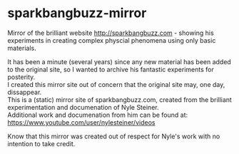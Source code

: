 # sparkbangbuzz-mirror
Mirror of the brilliant website http://sparkbangbuzz.com - showing his experiments in creating complex physcial phenomena using only basic materials.

It has been a minute (several years) since any new material has been added to the original site, so I wanted 
to archive his fantastic experiments for posterity.  
I created this mirror site out of concern that the original site may, one day, dissappear.  
This is a (static) mirror site of sparkbangbuzz.com, created from the brilliant experimentation and documenation of Nyle Steiner.  
Additional work and documenation from him can be found at: 
https://www.youtube.com/user/nylesteiner/videos

Know that this mirror was created out of respect for Nyle's work with no intention to take credit. 
